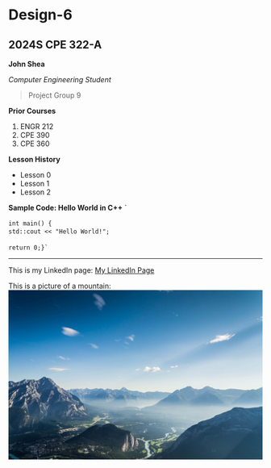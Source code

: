 # Design-6
## 2024S CPE 322-A 

**John Shea**

*Computer Engineering Student*

> Project Group 9

**Prior Courses**
1. ENGR 212
2. CPE 390
3. CPE 360

**Lesson History**
- Lesson 0
- Lesson 1
- Lesson 2


**Sample Code: Hello World in C++**
` 

    int main() {
    std::cout << "Hello World!";
   
    return 0;}`

---

This is my LinkedIn page: [My LinkedIn Page](https://www.linkedin.com/in/john-shea-a608351a6/)

This is a picture of a mountain:
![Mountain Picture](MountainPic.jpg)
